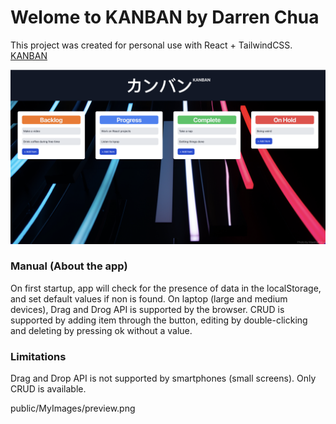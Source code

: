 # Welome to KANBAN by Darren Chua

This project was created for personal use with React + TailwindCSS. [KANBAN](https://kanban-e5mn.onrender.com/)

![Preview](public/MyImages/preview.png)

### Manual (About the app)
On first startup, app will check for the presence of data in the localStorage, and set default values if non is found. On laptop (large and medium devices), Drag and Drog API is supported by the browser. CRUD is supported by adding item through the button, editing by double-clicking and deleting by pressing ok without a value.

### Limitations
Drag and Drop API is not supported by smartphones (small screens). Only CRUD is available.

public/MyImages/preview.png